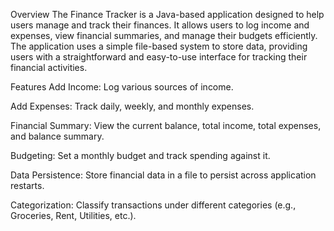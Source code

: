 Overview
The Finance Tracker is a Java-based application designed to help users manage and track their finances. It allows users to log income and expenses, view financial summaries, and manage their budgets efficiently. The application uses a simple file-based system to store data, providing users with a straightforward and easy-to-use interface for tracking their financial activities.

Features
Add Income: Log various sources of income.

Add Expenses: Track daily, weekly, and monthly expenses.

Financial Summary: View the current balance, total income, total expenses, and balance summary.

Budgeting: Set a monthly budget and track spending against it.

Data Persistence: Store financial data in a file to persist across application restarts.

Categorization: Classify transactions under different categories (e.g., Groceries, Rent, Utilities, etc.).
